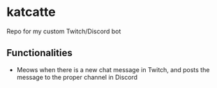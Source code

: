 # katcatte
Repo for my custom Twitch/Discord bot

## Functionalities
* Meows when there is a new chat message in Twitch, and posts the message to the proper channel in Discord